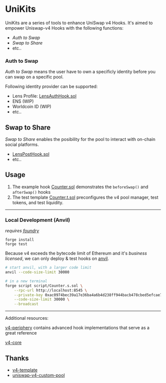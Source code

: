 # UniKits

UniKits are a series of tools to enhance UniSwap v4 Hooks. It's aimed to empower Uniswap-v4 Hooks with the following functions:

* *Auth to Swap*
* *Swap to Share*
* etc..

### Auth to Swap

*Auth to Swap* means the user have to own a specificly identity before you can swap on a specific pool.

Following identity provider can be supported:

* Lens Profile: [LensAuthHook.sol](./src/LensAuthHook.sol)
* ENS (WIP)
* Worldcoin ID (WIP)
* etc..

## Swap to Share

*Swap to Share* enables the posibility for the pool to interact with on-chain social platforms.

* [LensPostHook.sol](./src/LensPostHook.sol)
* etc..

## Usage

1. The example hook [Counter.sol](src/Counter.sol) demonstrates the `beforeSwap()` and `afterSwap()` hooks
2. The test template [Counter.t.sol](test/Counter.t.sol) preconfigures the v4 pool manager, test tokens, and test liquidity.

---

### Local Development (Anvil)

*requires [foundry](https://book.getfoundry.sh)*

```
forge install
forge test
```

Because v4 exceeds the bytecode limit of Ethereum and it's *business licensed*, we can only deploy & test hooks on [anvil](https://book.getfoundry.sh/anvil/).

```bash
# start anvil, with a larger code limit
anvil --code-size-limit 30000

# in a new terminal
forge script script/Counter.s.sol \
    --rpc-url http://localhost:8545 \
    --private-key 0xac0974bec39a17e36ba4a6b4d238ff944bacb478cbed5efcae784d7bf4f2ff80 \
    --code-size-limit 30000 \
    --broadcast
```

---

Additional resources:

[v4-periphery](https://github.com/uniswap/v4-periphery) contains advanced hook implementations that serve as a great reference

[v4-core](https://github.com/uniswap/v4-core)

## Thanks

* [v4-template](https://github.com/saucepoint/v4-template)
* [uniswap-v4-custom-pool](uniswap-v4-custom-pool)
